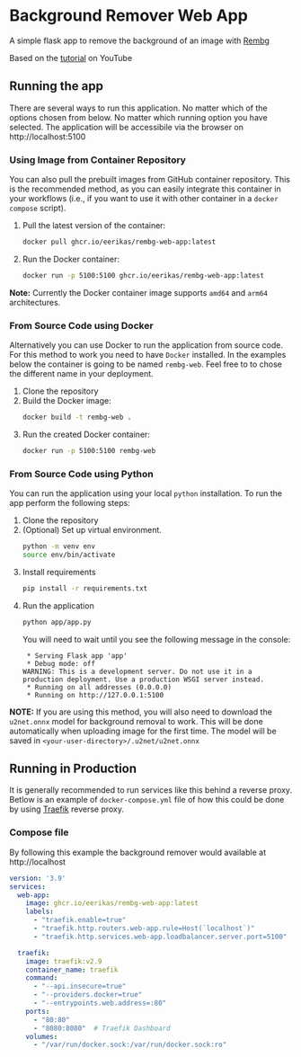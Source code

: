 # Background Remover Web App

A simple flask app to remove the background of an image with [Rembg](https://github.com/danielgatis/rembg)

Based on the [tutorial](https://youtu.be/cw34KMPSt4k) on YouTube

## Running the app
There are several ways to run this application. No matter which of the options chosen from below. No matter which running option you have selected. The application will be accessibile via the browser on http://localhost:5100

### Using Image from Container Repository
You can also pull the prebuilt images from GitHub container repository. This is the recommended method, as you can easily integrate this container in your workflows (i.e., if you want to use it with other container in a `docker compose` script).
1. Pull the latest version of the container:
    ```bash
    docker pull ghcr.io/eerikas/rembg-web-app:latest
    ```
2. Run the Docker container:
    ```bash
    docker run -p 5100:5100 ghcr.io/eerikas/rembg-web-app:latest
    ```
**Note:** Currently the Docker container image supports `amd64` and `arm64` architectures.

### From Source Code using Docker
Alternatively you can use Docker to run the application from source code. For this method to work you need to have `Docker` installed.
In the examples below the container is going to be named `rembg-web`. Feel free to to chose the different name in your deployment.
1. Clone the repository
2. Build the Docker image:
    ```bash
    docker build -t rembg-web .
    ```
3. Run the created Docker container:
    ```bash
    docker run -p 5100:5100 rembg-web
    ```
### From Source Code using Python
You can run the application using your local `python` installation. To run the app perform the following steps:
1. Clone the repository
2. (Optional) Set up virtual environment.
    ```bash
    python -m venv env
    source env/bin/activate
    ```
3. Install requirements
    ```bash
    pip install -r requirements.txt
    ```
4. Run the application
    ```bash 
    python app/app.py
    ```
    You will need to wait until you see the following message in the console:
    ```
     * Serving Flask app 'app'
     * Debug mode: off
    WARNING: This is a development server. Do not use it in a production deployment. Use a production WSGI server instead.
     * Running on all addresses (0.0.0.0)
     * Running on http://127.0.0.1:5100
    ```
**NOTE:** If you are using this method, you will also need to download the `u2net.onnx` model for background removal to work. This will be done automatically when uploading image for the first time. The model will be saved in `<your-user-directory>/.u2net/u2net.onnx`

## Running in Production
It is generally recommended to run services like this behind a reverse proxy. Betlow is an example of `docker-compose.yml` file of how this could be done by using [Traefik](https://traefik.io/traefik/) reverse proxy.

### Compose file
By following this example the background remover would available at http://localhost 
```yaml
version: '3.9'
services:
  web-app:
    image: ghcr.io/eerikas/rembg-web-app:latest
    labels:
      - "traefik.enable=true"
      - "traefik.http.routers.web-app.rule=Host(`localhost`)"
      - "traefik.http.services.web-app.loadbalancer.server.port=5100"

  traefik:
    image: traefik:v2.9
    container_name: traefik
    command:
      - "--api.insecure=true"
      - "--providers.docker=true"
      - "--entrypoints.web.address=:80"
    ports:
      - "80:80"
      - "8080:8080"  # Traefik Dashboard
    volumes:
      - "/var/run/docker.sock:/var/run/docker.sock:ro"
```
